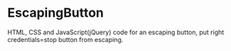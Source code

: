# EscapingButton
HTML, CSS and JavaScript(jQuery) code for an escaping button, put right credentials=stop button from escaping.
